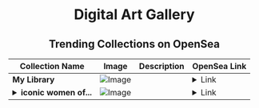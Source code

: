 <div align="center">

# Digital Art Gallery

## Trending Collections on OpenSea

| Collection Name                       | Image                                                                                     | Description                       | OpenSea Link                                                                                          |
|---------------------------------------|-------------------------------------------------------------------------------------------|-----------------------------------|--------------------------------------------------------------------------------------------------------|
| **My Library** | ![Image](https://i.seadn.io/s/raw/files/052265fddc445744e54ccc6fffe6cb18.png?w=500&auto=format?w=200&auto=format) |  | <details><summary>Link</summary>[My Library](https://opensea.io/collection/my-library-3)</details> |
| **<details><summary>iconic women of...</summary>iconic women of the wwe</details>** | ![Image](https://i.seadn.io/s/raw/files/32f5237489c22d35ad58cb0df811a3d0.png?w=500&auto=format?w=200&auto=format) |  | <details><summary>Link</summary>[iconic women of the wwe](https://opensea.io/collection/iconic-women-of-the-wwe)</details> |

</div>
